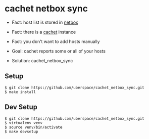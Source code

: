 # cachet netbox sync

* Fact: host list is stored in [netbox]
* Fact: there is a [cachet] instance
* Fact: you don't want to add hosts manually

* Goal: cachet reports some or all of your hosts

* Solution: cachet_netbox_sync

[netbox]: https://netbox.readthedocs.io/
[cachet]: https://cachethq.io/

## Setup

```console
$ git clone https://github.com/uberspace/cachet_netbox_sync.git
$ make install
```

## Dev Setup

```console
$ git clone https://github.com/uberspace/cachet_netbox_sync.git
$ virtualenv venv
$ source venv/bin/activate
$ make devsetup
```
